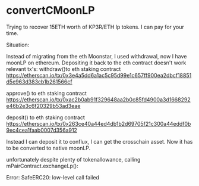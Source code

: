 # convertCMoonLP
Trying to recover 15ETH worth of KP3R/ETH lp tokens. I can pay for your time.


Situation:


Instead of migrating from the eth Moonstar, I used withdrawal, now I have moonLP on ethereum. 
Depositing it back to the eth contract doesn't work
relevant tx's:
withdraw()to eth staking contract
https://etherscan.io/tx/0x3e4a5dd6a1ac5c95d99e1c657ff900ea2dbcf18851d5e963d383cb1b261566cf

approve() to eth staking contract
https://etherscan.io/tx/0xac2b0ab91f329648aa2b0c85fd4900a3d1668292e46b2e3c6f20329b53ad3eae

deposit() to eth staking contract
https://etherscan.io/tx/0x263ce40a44ed4db1b2d69705f21c300a44eddf0b9ec4cea1faab0007d356a912 


Instead I can deposit it to conflux, I can get the crosschain asset. Now it has to be converted to native moonLP.

unfortunately despite plenty of tokenallowance, calling mPairContract.exchangeLp():


Error: SafeERC20: low-level call failed
